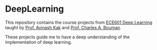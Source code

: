 # DeepLearning
This repository contains the course projects from [ECE601 Deep Learning](https://engineering.purdue.edu/DeepLearn/) taught by [Prof. Avinash Kak](https://engineering.purdue.edu/kak/) and [Prof. Charles A. Bouman](https://engineering.purdue.edu/~bouman/). 

These projects guide me to have a deep understanding of the implementation of deep learning.
